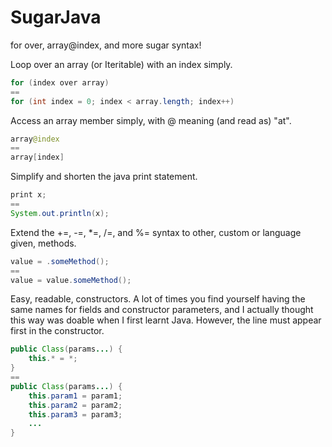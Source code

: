 # SugarJava
for over, array@index, and more sugar syntax!

Loop over an array (or Iteritable) with an index simply.
```java
for (index over array)
==
for (int index = 0; index < array.length; index++)
```

Access an array member simply, with @ meaning (and read as) "at".
```java
array@index
==
array[index]
```

Simplify and shorten the java print statement.
```java
print x;
==
System.out.println(x);
```

Extend the +=, -=, *=, /=, and %= syntax to other, custom or language given, methods.
```java
value = .someMethod();
==
value = value.someMethod();
```

Easy, readable, constructors. A lot of times you find yourself having the same names for fields and constructor parameters, and I actually thought this way was doable when I first learnt Java. However, the line must appear first in the constructor.
```java
public Class(params...) {
    this.* = *;
}
==
public Class(params...) {
    this.param1 = param1;
    this.param2 = param2;
    this.param3 = param3;
    ...
}
```

